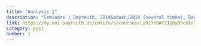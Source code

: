 ```yaml
---
title: "Analysis 1"
description: "Seminars | Bayreuth, 2014&mdash;2018 (several times), Bachelor"
link: https://my.uni-bayreuth.de/cmlife/s/courses/Ly91YnRAY21jby9hcGkvY291cnNlcy8yMzA5ODM/overview
category: past
number: 1
---
```

